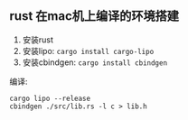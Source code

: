 rust 在mac机上编译的环境搭建
------------------------------
1. 安装rust
2. 安装lipo: `cargo install cargo-lipo`
3. 安装cbindgen: `cargo install cbindgen`

编译:
````
cargo lipo --release
cbindgen ./src/lib.rs -l c > lib.h
````